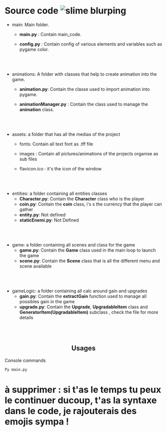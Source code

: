 # Source code ![slime blurping](https://i.ibb.co/NZjr8DS/Slime.gif)

<!--- 
br : basic ligne return
* are <ul>
the syntax for images is ![Random Name](direct link)
for italic it's  ___example___
for bold it's __example__
for separation ligne it's multiple - 
for link same syntax but you put the ! at the end [Random Name](link)!
---> 
* main: Main folder.
  * __main.py__ : Contain main_code.
  
  * __config.py__ : Contain config of various elements and variables such as pygame color.
<br>  
<br>


  
* animations: A folder with classes that help to create animation into the game.


  * __animation.py__: Contain the classe used to import animation into pygame.
  
  * __animationManager.py__ : Contain the class used to manage the __animation__ class.
<br>  
<br> 

      
* assets: a folder that has all the medias of the project  
 
  * fonts: Contain all text font as .tff file
  
  * images : Contain all pictures/animations of the projects organise as sub files
  
  * flavicon.ico : it's the icon of the window
<br>  
<br> 

* entities: a folder containing all entities classes
  * __Character.py__: Contain the __Character__ class who is the player
  * __coin.py__: Contain the __coin__ class, i's s the currency that the player can gather
  * __entity.py__: Not defined
  * __staticEnemi.py__: Not Defined
  
  
<br>  
<br>

* game: a folder containing all scenes and class for the game
  * __game.py__: Contain the __Game__ class used in the  main loop to launch the game
  * __scene.py__: Contain the __Scene__ class that is all the different menu and scene available

  
  
<br>  
<br>

* gameLogic: a folder containing all calc around gain and upgrades
  * __gain.py__: Contain the __extractGain__ function used to manage all possibles gain in the game
  * __upgrade.py__: Contain the __Upgrade__, __UpgradableItem__ class and __GeneratorItem(UpgradableItem)__ subclass , check the file for more details

  
  
<br>  
<br>
<h2 align="center">Usages</h2>

Console commands
```py
Py main.py
```
<h1>à supprimer : si t'as le temps tu peux le continuer ducoup, t'as la syntaxe dans le code, je rajouterais des emojis sympa !<h1>
